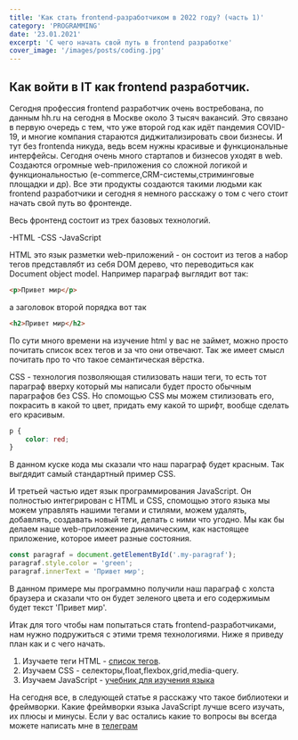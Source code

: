 ```yaml
---
title: 'Как стать frontend-разработчиком в 2022 году? (часть 1)'
category: 'PROGRAMMING'
date: '23.01.2021'
excerpt: 'С чего начать свой путь в frontend разработке'
cover_image: '/images/posts/coding.jpg'
---
```


## Как войти в IT как frontend разработчик.

Сегодня профессия frontend разработчик очень востребована, по данным hh.ru на сегодня в Москве около 3 тысяч вакансий. Это связано в первую очередь с тем, что уже второй год как идёт пандемия COVID-19, и многие компания стараются диджитализировать свои бизнесы. И тут без frontenda никуда, ведь всем нужны красивые и функциональные интерфейсы. Сегодня очень много стартапов и бизнесов уходят в web. Создаются огромные web-приложения со сложной логикой и функциональностью (e-commerce,CRM-системы,стриминговые площадки и др). Все эти продукты создаются такими людьми как frontend разработчики и сегодня я немного расскажу о том с чего стоит начать свой путь во фронтенде.

Весь фронтенд состоит из трех базовых технологий.

-HTML
-CSS
-JavaScript

HTML это язык разметки web-приложений - он состоит из тегов а набор тегов представлябт из себя DOM дерево, что переводиться как Document object model.
Например параграф выглядит вот так:

```html
<p>Привет мир</p>
```
а заголовок второй порядка вот так

```html
<h2>Привет мир</h2>
```
По сути много времени на изучение html у вас не займет, можно просто почитать список всех тегов и за что они отвечают. Так же имеет смысл почитать про то что такое семантическая вёрстка. 

CSS - технология позволяющая стилизовать наши теги, то есть тот параграф вверху который мы написали будет просто обычным параграфов без CSS. Но спомощью CSS мы можем стилизовать его, покрасить в какой то цвет, придать ему какой то шрифт, вообще сделать его красивым.

```css
p {
    color: red;
}
```
В данном куске кода мы сказали что наш параграф будет красным. Так выгдядит самый стандартный пример CSS.

И третьей частью идет язык программирования JavaScript. Он полностью интегрирован с HTML и CSS, спомощью этого языка мы можем управлять нашими тегами и стилями, можем удалять, добавлять, создавать новый теги, делать с ними что угодно. Мы как бы делаем наше web-приложение динамическим, как настоящее приложение, которое имеет разные состояния.

```javascript
const paragraf = document.getElementById('.my-paragraf');
paragraf.style.color = 'green';
paragraf.innerText = 'Привет мир';
```
В данном примере мы программно получили наш параграф с холста браузера и сказали что он будет зеленого цвета и его содержимым будет текст 'Привет мир'.

Итак для того чтобы нам попытаться стать frontend-разработчиками, нам нужно подружиться с этими тремя технологиями. Ниже я приведу план как и с чего начать.

1) Изучаете теги HTML - [список тегов](https://www.w3schools.com/TAGS/default.ASP).
2) Изучаем CSS - селекторы,float,flexbox,grid,media-query.
3) Изучаем JavaScript - [учебник для изучения языка](https://learn.javascript.ru/)

На сегодня все, в следующей статье я расскажу что такое библиотеки и фреймворки. Какие фреймворки языка JavaScript лучше всего изучать, их плюсы и минусы.
Если у вас остались какие то вопросы вы всегда можете написать мне в [телеграм](https://t.me/stevenPav)